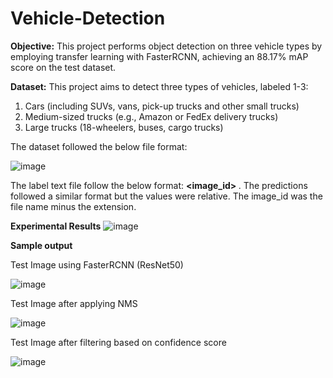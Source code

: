 # Vehicle-Detection
**Objective:**
This project performs object detection on three vehicle types by employing transfer learning with FasterRCNN, achieving an 88.17% mAP score on the test dataset. 

**Dataset:**
This project aims to detect three types of vehicles, labeled 1-3:
1. Cars (including SUVs, vans, pick-up trucks and other small trucks)
2. Medium-sized trucks (e.g., Amazon or FedEx delivery trucks)
3. Large trucks (18-wheelers, buses, cargo trucks)

The dataset followed the below file format:

![image](https://github.com/Vsamyuktha/Vehicle-Detection/assets/20947664/348de4fc-7ca3-45a9-9bd2-5f1e3f295548)


The label text file follow the below format: 
  **<image_id> <class> <cx> <cy> <w> <h>**. 
The predictions followed a similar format but the values were relative. The image_id was the file name minus the extension.

**Experimental Results**
![image](https://github.com/Vsamyuktha/Vehicle-Detection/assets/20947664/38a36dfc-2084-42f4-ac99-4539c5707d57)



**Sample output**

Test Image using FasterRCNN (ResNet50) 

![image](https://github.com/Vsamyuktha/Vehicle-Detection/assets/20947664/2ed8b2d9-3de3-4da8-b693-25c0077da74e)




Test Image after applying NMS

![image](https://github.com/Vsamyuktha/Vehicle-Detection/assets/20947664/13f6ed6f-f076-4381-b00c-db9d4414746d)




Test Image after filtering based on confidence score

![image](https://github.com/Vsamyuktha/Vehicle-Detection/assets/20947664/e06014b0-1acf-4318-a9f3-d25c88fdeb63)



